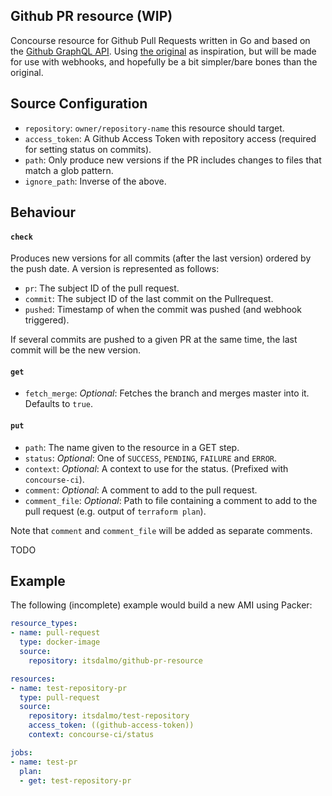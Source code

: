 ## Github PR resource (WIP)

Concourse resource for Github Pull Requests written in Go and based on the [Github GraphQL API](https://developer.github.com/v4/object/commit/).
Using [the original](https://github.com/jtarchie/github-pullrequest-resource) as inspiration, but will
be made for use with webhooks, and hopefully be a bit simpler/bare bones than the original.

## Source Configuration

- `repository`: `owner/repository-name` this resource should target.
- `access_token`: A Github Access Token with repository access (required for setting status on commits).
- `path`: Only produce new versions if the PR includes changes to files that match a glob pattern.
- `ignore_path`: Inverse of the above.

## Behaviour

#### `check`

Produces new versions for all commits (after the last version) ordered by the push date.
A version is represented as follows:

- `pr`: The subject ID of the pull request.
- `commit`: The subject ID of the last commit on the Pullrequest.
- `pushed`: Timestamp of when the commit was pushed (and webhook triggered).

If several commits are pushed to a given PR at the same time, the last commit will be the new version.

#### `get`

- `fetch_merge`: *Optional*: Fetches the branch and merges master into it. Defaults to `true`. 

#### `put`

- `path`: The name given to the resource in a GET step.
- `status`: *Optional*: One of `SUCCESS`, `PENDING`, `FAILURE` and `ERROR`.
- `context`: *Optional*: A context to use for the status. (Prefixed with `concourse-ci`).
- `comment`: *Optional*: A comment to add to the pull request.
- `comment_file`: *Optional*: Path to file containing a comment to add to the pull request (e.g. output of `terraform plan`).

Note that `comment` and `comment_file` will be added as separate comments.

TODO

## Example

The following (incomplete) example would build a new AMI using Packer:

```yaml
resource_types:
- name: pull-request
  type: docker-image
  source:
    repository: itsdalmo/github-pr-resource

resources:
- name: test-repository-pr
  type: pull-request 
  source:
    repository: itsdalmo/test-repository
    access_token: ((github-access-token))
    context: concourse-ci/status

jobs:
- name: test-pr
  plan:
  - get: test-repository-pr
```
